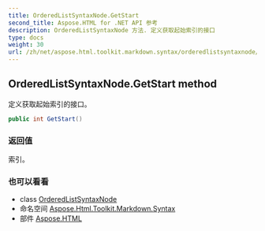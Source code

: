 ```yaml
---
title: OrderedListSyntaxNode.GetStart
second_title: Aspose.HTML for .NET API 参考
description: OrderedListSyntaxNode 方法. 定义获取起始索引的接口
type: docs
weight: 30
url: /zh/net/aspose.html.toolkit.markdown.syntax/orderedlistsyntaxnode/getstart/
---
```

## OrderedListSyntaxNode.GetStart method

定义获取起始索引的接口。

```csharp
public int GetStart()
```

### 返回值

索引。

### 也可以看看

* class [OrderedListSyntaxNode](../)
* 命名空间 [Aspose.Html.Toolkit.Markdown.Syntax](../../orderedlistsyntaxnode/)
* 部件 [Aspose.HTML](../../../)


